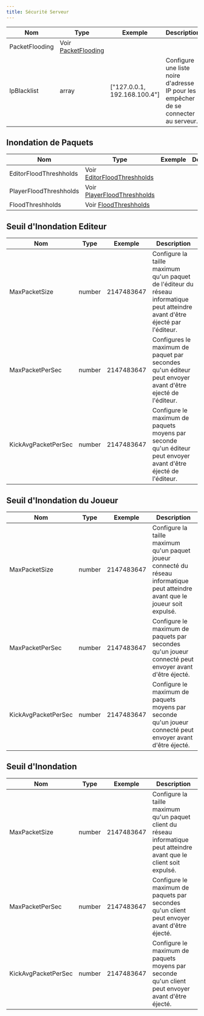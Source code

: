 ```yaml
---
title: Sécurité Serveur
---
```



| Nom                           | Type    | Exemple     | Description                   |
|-------------------------------|---------|-------------|-------------------------------|
| PacketFlooding                | Voir [PacketFlooding](#packetflooding)                 |
| IpBlacklist                   | array   | ["127.0.0.1, 192.168.100.4"] | Configure une liste noire d'adresse IP pour les empêcher de se connecter au serveur. |

## Inondation de Paquets
| Nom                           | Type    | Exemple     | Description                   |
|-------------------------------|---------|-------------|-------------------------------|
| EditorFloodThreshholds                | Voir [EditorFloodThreshholds](#EditorFloodThreshholds) |
| PlayerFloodThreshholds                | Voir [PlayerFloodThreshholds](#PlayerFloodThreshholds) |
| FloodThreshholds                      | Voir [FloodThreshholds](#FloodThreshholds)             |

## Seuil d'Inondation Editeur
| Nom                           | Type    | Exemple     | Description                   |
|-------------------------------|---------|-------------|-------------------------------|
| MaxPacketSize                 | number  | 2147483647  | Configure la taille maximum qu'un paquet de l'éditeur du réseau informatique peut atteindre avant d'être éjecté par l'éditeur. |
| MaxPacketPerSec               | number  | 2147483647  | Configures le maximum de paquet par secondes qu'un éditeur peut envoyer avant d'être ejecté de l'éditeur. |
| KickAvgPacketPerSec           | number  | 2147483647  | Configure le maximum de paquets moyens par seconde qu'un éditeur peut envoyer avant d'être éjecté de l'éditeur. |

## Seuil d'Inondation du Joueur
| Nom                           | Type    | Exemple     | Description                   |
|-------------------------------|---------|-------------|-------------------------------|
| MaxPacketSize                 | number  | 2147483647  | Configure la taille maximum qu'un paquet joueur connecté du réseau informatique peut atteindre avant que le joueur soit expulsé. |
| MaxPacketPerSec               | number  | 2147483647  | Configure le maximum de paquets par secondes qu'un joueur connecté peut envoyer avant d'être éjecté. |
| KickAvgPacketPerSec           | number  | 2147483647  | Configure le maximum de paquets moyens par seconde qu'un joueur connecté peut envoyer avant d'être éjecté. |

## Seuil d'Inondation
| Nom                           | Type    | Exemple     | Description                   |
|-------------------------------|---------|-------------|-------------------------------|
| MaxPacketSize                 | number  | 2147483647  | Configure la taille maximum qu'un paquet client du réseau informatique peut atteindre avant que le client soit expulsé. |
| MaxPacketPerSec               | number  | 2147483647  | Configure le maximum de paquets par secondes qu'un client peut envoyer avant d'être éjecté. |
| KickAvgPacketPerSec           | number  | 2147483647  | Configure le maximum de paquets moyens par seconde qu'un client peut envoyer avant d'être éjecté. |